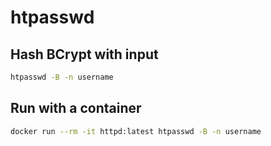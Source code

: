 # htpasswd

## Hash BCrypt with input

```bash
htpasswd -B -n username
```

## Run with a container

```bash
docker run --rm -it httpd:latest htpasswd -B -n username
```
